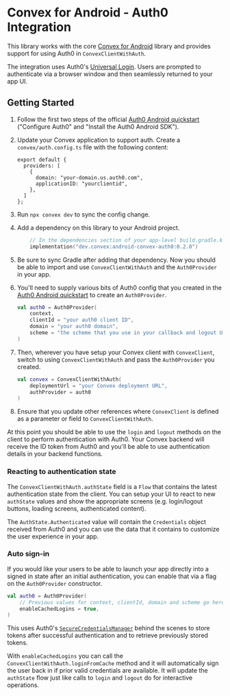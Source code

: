 # Convex for Android - Auth0 Integration

This library works with the core
[Convex for Android](https://github.com/get-convex/convex-mobile/tree/main/android)
library and provides support for using Auth0 in `ConvexClientWithAuth`.

The integration uses Auth0's [Universal Login](https://auth0.com/docs/hosted-pages/login). Users are
prompted to authenticate via a browser window and then seamlessly returned to your app UI.

## Getting Started

1. Follow the first two steps of the official
   [Auth0 Android quickstart](https://auth0.com/docs/quickstart/native/android) ("Configure Auth0"
   and "Install the Auth0 Android SDK").

2. Update your Convex application to support auth. Create a `convex/auth.config.ts`
   file with the following content:
    ```
    export default {
      providers: [
        {
          domain: "your-domain.us.auth0.com",
          applicationID: "yourclientid",
        },
      ]
    };
    ```
3. Run `npx convex dev` to sync the config change.

4. Add a dependency on this library to your Android project.

    ```kotlin
        // In the dependencies section of your app-level build.gradle.kts file ...
        implementation("dev.convex:android-convex-auth0:0.2.0")
    ```

5. Be sure to sync Gradle after adding that dependency. Now you should be able to import and use
   `ConvexClientWithAuth` and the `Auth0Provider` in your app.

6. You'll need to supply various bits of Auth0 config that you created in the
   [Auth0 Android quickstart](https://auth0.com/docs/quickstart/native/android) to create an
   `Auth0Provider`.

    ```kotlin
    val auth0 = Auth0Provider(
        context,
        clientId = "your auth0 client ID",
        domain = "your auth0 domain",
        scheme = "the scheme that you use in your callback and logout URLs",
    )
    ```

7. Then, wherever you have setup your Convex client with `ConvexClient`, switch to using
   `ConvexClientWithAuth` and pass the `Auth0Provider` you created.

    ```kotlin
    val convex = ConvexClientWithAuth(
        deploymentUrl = "your Convex deployment URL",
        authProvider = auth0
    )
    ```

8. Ensure that you update other references where `ConvexClient` is defined as a parameter or field
   to `ConvexClientWithAuth`.

At this point you should be able to use the `login` and `logout` methods on the client to perform
authentication with Auth0. Your Convex backend will receive the ID token from Auth0 and you'll be
able to use authentication details in your backend functions.

### Reacting to authentication state

The `ConvexClientWithAuth.authState` field is a `Flow` that contains the latest authentication state
from the client. You can setup your UI to react to new `authState` values and show the appropriate
screens (e.g. login/logout buttons, loading screens, authenticated content).

The `AuthState.Authenticated` value will contain the `Credentials` object received from Auth0 and
you can use the data that it contains to customize the user experience in your app.

### Auto sign-in

If you would like your users to be able to launch your app directly into a signed in state after an
initial authentication, you can enable that via a flag on the `Auth0Provider` constructor.

```kotlin
val auth0 = Auth0Provider(
    // Previous values for context, clientId, domain and scheme go here ...
    enableCachedLogins = true,
)
```

This uses Auth0's
[`SecureCredentialsManager`](https://javadoc.io/doc/com.auth0.android/auth0/latest/auth0/com.auth0.android.authentication.storage/-secure-credentials-manager/index.html)
behind the scenes to store tokens after successful authentication and to retrieve previously stored
tokens.

With `enableCachedLogins` you can call the `ConvexClientWithAuth.loginFromCache` method and it will
automatically sign the user back in if prior valid credentials are available. It will update the
`authState` flow just like calls to `login` and `logout` do for interactive operations.